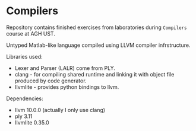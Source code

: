 # Compilers

Repository contains finished exercises from laboratories during `Compilers` course at AGH UST.

Untyped Matlab-like language compiled using LLVM compiler infrstructure.

Libraries used:

- Lexer and Parser (LALR) come from PLY.
- clang - for compiling shared runtime and linking it with object file produced by code generator.
- llvmlite - provides python bindings to llvm.

Dependencies:

- llvm 10.0.0 (actually I only use clang)
- ply 3.11
- llvmlite 0.35.0
